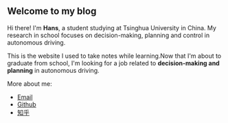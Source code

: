 ## Welcome to my blog

Hi there! I'm **Hans**, a student studying at Tsinghua University in China. My research in school focuses on decision-making, planning and control in autonomous driving.

This is the website I used to take notes while learning.Now that I'm about to graduate from school, I'm looking for a job related to **decision-making and planning** in autonomous driving.

More about me:

- [Email](mailto:hanshuothu@163.com)
- [Github](https://github.com/hs867785578)
- [知乎](https://www.zhihu.com/people/lao-si-ji-93-39/posts)
